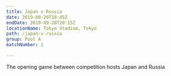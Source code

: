 ```yaml
---
title: Japan v Russia
date: 2019-09-20T18:45Z
endDate: 2019-09-20T20:15Z
locationName: Tokyo Stadium, Tokyo
path: /japan-v-russia
group: Pool A
matchNumber: 1

---
```

The opening game between competition hosts Japan and Russia